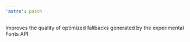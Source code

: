 ```yaml
---
'astro': patch
---
```


Improves the quality of optimized fallbacks generated by the experimental Fonts API
